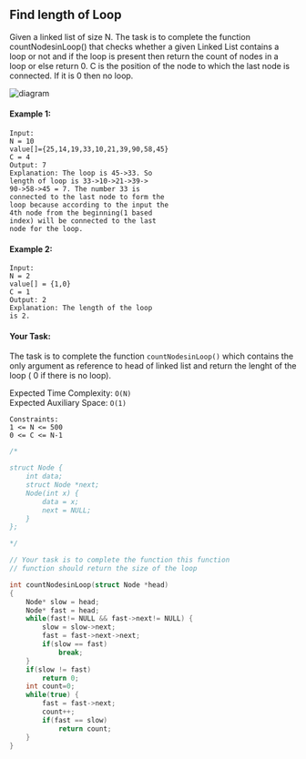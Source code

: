 ## Find length of Loop

Given a linked list of size N. The task is to complete the function countNodesinLoop() that checks whether a given Linked List contains a loop or not and if the loop is present then return the count of nodes in a loop or else return 0. C is the position of the node to which the last node is connected. If it is 0 then no loop.

![diagram](https://contribute.geeksforgeeks.org/wp-content/uploads/linkedlist.png)

#### Example 1:

```
Input:
N = 10
value[]={25,14,19,33,10,21,39,90,58,45}
C = 4
Output: 7
Explanation: The loop is 45->33. So
length of loop is 33->10->21->39->
90->58->45 = 7. The number 33 is
connected to the last node to form the
loop because according to the input the
4th node from the beginning(1 based
index) will be connected to the last
node for the loop.
```

#### Example 2:

```
Input:
N = 2
value[] = {1,0}
C = 1
Output: 2
Explanation: The length of the loop
is 2.
```

#### Your Task:

The task is to complete the function `countNodesinLoop()` which contains the only argument as reference to head of linked list and return the lenght of the loop ( 0 if there is no loop).

Expected Time Complexity: `O(N)`  
Expected Auxiliary Space: `O(1)`

```
Constraints:
1 <= N <= 500
0 <= C <= N-1
```

```c++
/*

struct Node {
    int data;
    struct Node *next;
    Node(int x) {
        data = x;
        next = NULL;
    }
};

*/

// Your task is to complete the function this function
// function should return the size of the loop

int countNodesinLoop(struct Node *head)
{
    Node* slow = head;
    Node* fast = head;
    while(fast!= NULL && fast->next!= NULL) {
        slow = slow->next;
        fast = fast->next->next;
        if(slow == fast)
            break;
    }
    if(slow != fast)
        return 0;
    int count=0;
    while(true) {
        fast = fast->next;
        count++;
        if(fast == slow)
            return count;
    }
}
```
